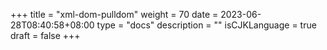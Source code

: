 +++
title = "xml-dom-pulldom"
weight = 70
date = 2023-06-28T08:40:58+08:00
type = "docs"
description = ""
isCJKLanguage = true
draft = false
+++